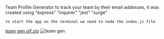 Team Profile Generator to track your team by their email addesses, it was created using "express" "inquirer" "jest" "surge"


    to start the app on the terminal we need to node the index.js file


[team gen.gif.zip](https://github.com/antonio-gmr/Team-Generator-tcbc10/files/10109720/team.gen.gif.zip)
![team gen](https://user-images.githubusercontent.com/101746691/204438927-06f86c94-4456-49bb-83ed-89bd8fa40507.gif)
